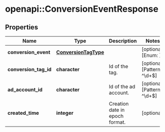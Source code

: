 # openapi::ConversionEventResponse


## Properties
Name | Type | Description | Notes
------------ | ------------- | ------------- | -------------
**conversion_event** | [**ConversionTagType**](ConversionTagType.md) |  | [optional] [Enum: ] 
**conversion_tag_id** | **character** | Id of the tag. | [optional] [Pattern: ^\\d+$] 
**ad_account_id** | **character** | Id of the ad account. | [optional] [Pattern: ^\\d+$] 
**created_time** | **integer** | Creation date in epoch format. | [optional] 


